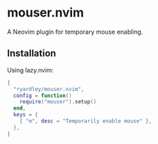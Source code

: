 # mouser.nvim

A Neovim plugin for temporary mouse enabling.

## Installation

Using lazy.nvim:

```lua
{
  "ryardley/mouser.nvim",
  config = function()
    require("mouser").setup()
  end,
  keys = {
    { "m", desc = "Temporarily enable mouse" },
  },
}
```
